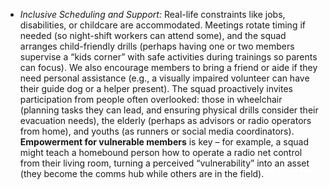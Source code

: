- _Inclusive Scheduling and Support:_ Real-life constraints like jobs, disabilities, or childcare are accommodated. Meetings rotate timing if needed (so night-shift workers can attend some), and the squad arranges child-friendly drills (perhaps having one or two members supervise a “kids corner” with safe activities during trainings so parents can focus). We also encourage members to bring a friend or aide if they need personal assistance (e.g., a visually impaired volunteer can have their guide dog or a helper present). The squad proactively invites participation from people often overlooked: those in wheelchair (planning tasks they can lead, and ensuring physical drills consider their evacuation needs), the elderly (perhaps as advisors or radio operators from home), and youths (as runners or social media coordinators). **Empowerment for vulnerable members** is key – for example, a squad might teach a homebound person how to operate a radio net control from their living room, turning a perceived “vulnerability” into an asset (they become the comms hub while others are in the field).